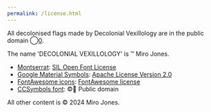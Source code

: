 ```yaml
---
permalink: /license.html
---
```

All decolonised flags made by Decolonial Vexillology are in the public domain [&#x20DD;0](https://creativecommons.org/publicdomain/zero/1.0/).


The name 'DECOLONIAL VEXILLOLOGY' is &trade; Miro Jones.


- [Montserrat](https://fonts.google.com/specimen/Montserrat): [SIL Open Font License](https://scripts.sil.org/cms/scripts/page.php?site_id=nrsi&id=OFL)
- [Google Material Symbols](https://fonts.google.com/icons): [Apache License Version 2.0](https://www.apache.org/licenses/LICENSE-2.0.html)
- [FontAwesome icons](https://fontawesome.com): [FontAwesome license](https://fontawesome.com/license)
- [CCSymbols font](https://www.ctrl.blog/entry/creative-commons-unicode-fallback-font.html): &copy;&#x20E0; Public domain


All other content is &copy; 2024 Miro Jones.
